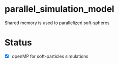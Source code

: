 # parallel_simulation_model
Shared memory is used to parallelized soft-spheres

# Status

- [X] openMP for soft-particles simulations
